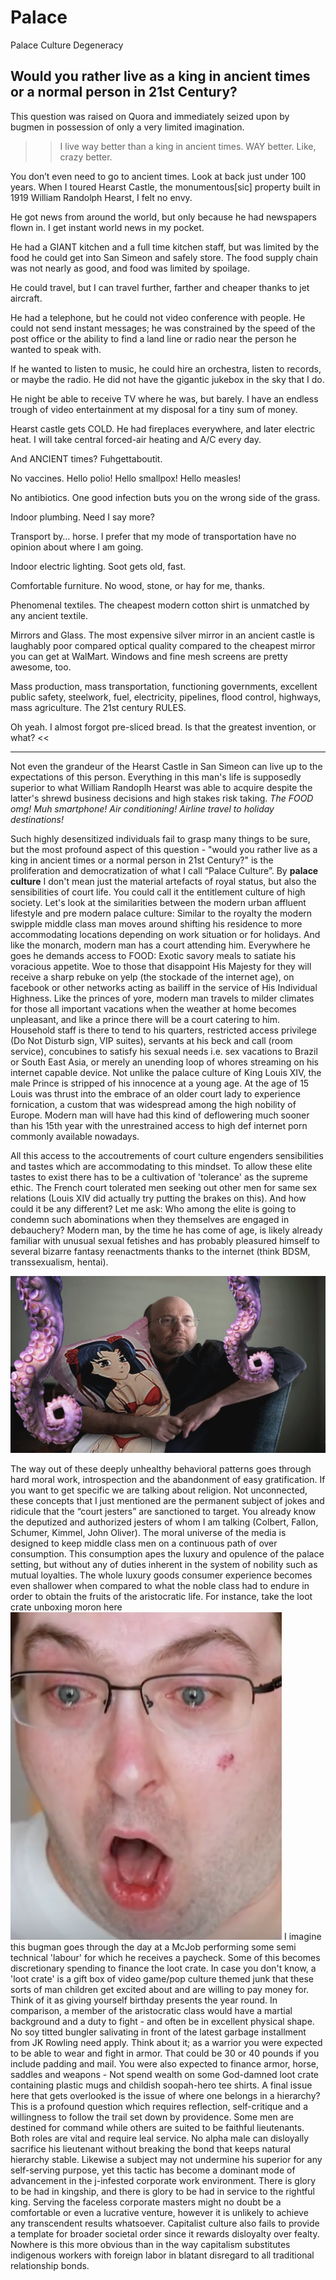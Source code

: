 # Palace

Palace Culture Degeneracy

## Would you rather live as a king in ancient times or a normal person in 21st Century?

This question was raised on Quora and immediately seized upon by bugmen in possession of only a very limited imagination.

>> I live way better than a king in ancient times. WAY better. Like, crazy better.

You don’t even need to go to ancient times. Look at back just under 100 years. When I toured Hearst Castle, the monumentous[sic] property built in 1919 William Randolph Hearst, I felt no envy.

He got news from around the world, but only because he had newspapers flown in. I get instant world news in my pocket.

He had a GIANT kitchen and a full time kitchen staff, but was limited by the food he could get into San Simeon and safely store. The food supply chain was not nearly as good, and food was limited by spoilage.

He could travel, but I can travel further, farther and cheaper thanks to jet aircraft.

He had a telephone, but he could not video conference with people. He could not send instant messages; he was constrained by the speed of the post office or the ability to find a land line or radio near the person he wanted to speak with.

If he wanted to listen to music, he could hire an orchestra, listen to records, or maybe the radio. He did not have the gigantic jukebox in the sky that I do.

He night be able to receive TV where he was, but barely. I have an endless trough of video entertainment at my disposal for a tiny sum of money.

Hearst castle gets COLD. He had fireplaces everywhere, and later electric heat. I will take central forced-air heating and A/C every day.

And ANCIENT times? Fuhgettaboutit.

No vaccines. Hello polio! Hello smallpox! Hello measles!

No antibiotics. One good infection buts you on the wrong side of the grass.

Indoor plumbing. Need I say more?

Transport by… horse. I prefer that my mode of transportation have no opinion about where I am going.

Indoor electric lighting. Soot gets old, fast.

Comfortable furniture. No wood, stone, or hay for me, thanks.

Phenomenal textiles. The cheapest modern cotton shirt is unmatched by any ancient textile.

Mirrors and Glass. The most expensive silver mirror in an ancient castle is laughably poor compared optical quality compared to the cheapest mirror you can get at WalMart. Windows and fine mesh screens are pretty awesome, too.

Mass production, mass transportation, functioning governments, excellent public safety, steelwork, fuel, electricity, pipelines, flood control, highways, mass agriculture. The 21st century RULES.

Oh yeah. I almost forgot pre-sliced bread. Is that the greatest invention, or what? <<


---


Not even the grandeur of the Hearst Castle in San Simeon can live up to the expectations of this person. Everything in this man's life is supposedly superior to what William Randoplh Hearst was able to acquire despite the latter's shrewd business decisions and high stakes risk taking.
*The FOOD omg!*
*Muh smartphone!* 
*Air conditioning!*
*Airline travel to holiday destinations!*

Such highly desensitized individuals fail to grasp many things to be sure, but the most profound aspect of this question - "would you rather live as a king in ancient times or a normal person in 21st Century?" is the proliferation and democratization of what I call “Palace Culture”.
By **palace culture** I don't mean just the material artefacts of royal status, but also the sensibilities of court life. You could call it the entitlement culture of high society.
Let's look at the similarities between the modern urban affluent lifestyle and pre modern palace culture: 
Similar to the royalty the modern swipple middle class man moves around shifting his residence to more accommodating locations depending on work situation or for holidays. And like the monarch, modern man has a court attending him. Everywhere he goes he demands access to FOOD:  Exotic savory meals to satiate his voracious appetite. Woe to those that disappoint His Majesty for they will receive a sharp rebuke on yelp (the stockade of the internet age), on facebook or other networks acting as bailiff in the service of His Individual Highness.
Like the princes of yore, modern man travels to milder climates for those all important vacations when the weather at home becomes unpleasant, and like a prince there will be a court catering to him. Household staff is there to tend to his quarters, restricted access privilege (Do Not Disturb sign, VIP suites), servants at his beck and call (room service), concubines to satisfy his sexual needs i.e. sex vacations to Brazil or South East Asia, or merely an unending loop of whores streaming on his internet capable device. Not unlike the palace culture of King Louis XIV, the male Prince is stripped of his innocence at a young age. At the age of 15 Louis was thrust into the embrace of an older court lady to experience fornication, a custom that was widespread among the high nobility of Europe. Modern man will have had this kind of deflowering much sooner than his 15th year with the unrestrained access to high def internet porn commonly available nowadays. 

All this access to the accoutrements of court culture engenders sensibilities and tastes which are accommodating to this mindset. To allow these elite tastes to exist there has to be a cultivation of 'tolerance' as the supreme ethic. The French court tolerated men seeking out other men for same sex relations (Louis XIV did actually try putting the brakes on this). And how could it be any different? Let me ask: Who among the elite is going to condemn such abominations when they themselves are engaged in debauchery? Modern man, by the time he has come of age, is likely already familiar with unusual sexual fetishes and has probably pleasured himself to several bizarre fantasy reenactments thanks to the internet (think BDSM, transsexualism, hentai).


![enter image description here](https://github.com/harrygoldblatt/writings/blob/master/kurthentai-768x432.jpg?raw=true)

The way out of these deeply unhealthy behavioral patterns goes through hard moral work, introspection and the abandonment of easy gratification. If you want to get specific we are talking about religion. Not unconnected, these concepts that I just mentioned are the permanent subject of jokes and ridicule that the “court jesters” are sanctioned to target. You already know the deputized and authorized jesters of whom I am talking (Colbert, Fallon, Schumer, Kimmel, John Oliver). 
The moral universe of the media is designed to keep middle class men on a continuous path of over consumption. This consumption apes the luxury and opulence of the palace setting, but without any of duties inherent in the system of nobility such as mutual loyalties. The whole luxury goods consumer experience becomes even shallower when compared to what the noble class had to endure in order to obtain the fruits of the aristocratic life. For instance, take the loot crate unboxing moron here
![enter image description here](https://github.com/harrygoldblatt/writings/blob/master/buttscrying.png?raw=true)
I imagine this bugman goes through the day at a McJob performing some semi technical 'labour' for which he receives a paycheck. Some of this becomes discretionary spending to finance the loot crate. In case you don't know, a 'loot crate' is a gift box of video game/pop culture themed junk that these sorts of man children get excited about and are willing to pay money for. Think of it as giving yourself birthday presents the year round. In comparison, a member of the aristocratic class would have a martial background and a duty to fight - and often be in excellent physical shape. No soy titted bungler salivating in front of the latest garbage installment from JK Rowling need apply. Think about it; as a warrior you were expected to be able to wear and fight in armor. That could be 30 or 40 pounds if you include padding and mail. You were also expected to finance armor, horse, saddles and weapons - Not spend wealth on some God-damned loot crate containing plastic mugs and childish soopah-hero tee shirts.
A final issue here that gets overlooked is the issue of where one belongs in a hierarchy?
This is a profound question which requires reflection, self-critique and a willingness to follow the trail set down by providence. Some men are destined for command while others are suited to be faithful lieutenants. Both roles are vital and require leal service. No alpha male can disloyally sacrifice his lieutenant without breaking the bond that keeps natural hierarchy stable. Likewise a subject may not undermine his superior for any self-serving purpose, yet this tactic has become a dominant mode of advancement in the j-infested corporate work environment.
There is glory to be had in kingship, and there is glory to be had in service to the rightful king. Serving the faceless corporate masters might no doubt be a comfortable or even a lucrative venture, however it is unlikely to achieve any transcendent results whatsoever. Capitalist culture also fails to provide a template for broader societal order since it rewards disloyalty over fealty. Nowhere is this more obvious than in the way capitalism substitutes indigenous workers with foreign labor in blatant disregard to all traditional relationship bonds.   

<!--stackedit_data:
eyJoaXN0b3J5IjpbLTcxNTI0ODA1LC0xMzExNjg3NTI1XX0=
-->
